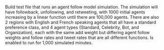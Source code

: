 Build test file that runs an agent follow model simulation. The simulation will have followback, unfollowing, and retweeting, with 1000 initial agents increasing by a linear function until there are 100,000 agents. There are also 2 regions with English and French speaking agents that all have a standard preference class, and 4 agent types (Standard, Celebrity, Bot, and Organization), each with the same add weight but differing agent follow weights and follow rates and tweet rates that are all different functions. Is enabled to run for 1,000 simulated minutes.
